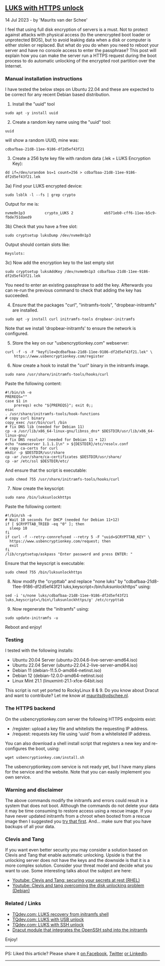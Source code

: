 [LUKS with HTTPS unlock](https://tqdev.com/2023-luks-with-https-unlock)
-----------------------------------------------------

14 Jul 2023 - by 'Maurits van der Schee'

I feel that using full disk encryption of servers is a must. Not to protect against attacks with physical access (to the unencrypted boot loader or unprotected BIOS), but to avoid leaking data when a disk or computer is either stolen or replaced. But what do you do when you need to reboot your server and have no console access to enter the passphrase? This post will explain how you can make the server run a HTTPS request during the boot process to do automatic unlocking of the encrypted root partition over the Internet.

### Manual installation instructions

I have tested the below steps on Ubuntu 22.04 and these are expected to be correct for any recent Debian based distribution.

1) Install the "uuid" tool
```
sudo apt -y install uuid
```

2) Create a random key name using the "uuid" tool:
```
uuid
```
will show a random UUID, mine was:

    cdbafbaa-21d8-11ee-9186-df2d5ef43f21

3) Create a 256 byte key file with random data (.lek = LUKS Encryption Key):
```
dd if=/dev/urandom bs=1 count=256 > cdbafbaa-21d8-11ee-9186-df2d5ef43f21.lek
```

3a) Find your LUKS encrypted device:

    sudo lsblk -l --fs | grep crypto
    

Output for me is:

    nvme0n1p3         crypto_LUKS 2              eb571eb0-cff6-11ee-b5c9-fbde751daed9                  
    

3b) Check that you have a free slot:

    sudo cryptsetup luksDump /dev/nvme0n1p3
    

Output should contain slots like:

    Keyslots:
    

3c) Now add the encryption key to the last empty slot

    sudo cryptsetup luksAddKey /dev/nvme0n1p3 cdbafbaa-21d8-11ee-9186-df2d5ef43f21.lek
    

You need to enter an existing passphrase to add the key. Afterwards you can re-run the previous command to check that adding the key has succeeded.

4) Ensure that the packages "curl", "initramfs-tools", "dropbear-initramfs" are installed.
```
sudo apt -y install curl initramfs-tools dropbear-initramfs
```

Note that we install 'dropbear-initramfs' to ensure the network is configured.

5) Store the key on our "usbencryptionkey.com" webserver:
```
curl -f -s -F "keyfile=@cdbafbaa-21d8-11ee-9186-df2d5ef43f21.lek" \
    https://www.usbencryptionkey.com/register
```

6) Now create a hook to install the "curl" binary in the initramfs image.
```
sudo nano /usr/share/initramfs-tools/hooks/curl 
```

Paste the following content:

    #!/bin/sh -e
    PREREQS=""
    case $1 in
        prereqs) echo "${PREREQS}"; exit 0;;
    esac
    . /usr/share/initramfs-tools/hook-functions
    # copy curl binary
    copy_exec /usr/bin/curl /bin
    # fix DNS lib (needed for Debian 11)
    cp -a /usr/lib/x86_64-linux-gnu/libnss_dns* $DESTDIR/usr/lib/x86_64-linux-gnu/
    # fix DNS resolver (needed for Debian 11 + 12)
    echo "nameserver 1.1.1.1\n" > ${DESTDIR}/etc/resolv.conf
    # copy ca-certs for curl
    mkdir -p $DESTDIR/usr/share
    cp -ar /usr/share/ca-certificates $DESTDIR/usr/share/
    cp -ar /etc/ssl $DESTDIR/etc/
    

And ensure that the script is executable:

    sudo chmod 755 /usr/share/initramfs-tools/hooks/curl 
    

7) Now create the keyscript:
```
sudo nano /bin/luksunlockhttps
```

Paste the following content:

    #!/bin/sh -e
    # Wait 10 seconds for DHCP (needed for Debian 11+12)
    if [ $CRYPTTAB_TRIED -eq "0" ]; then
      sleep 10
    fi
    if curl -f --retry-connrefused --retry 5 -F "uuid=$CRYPTTAB_KEY" \
      https://www.usbencryptionkey.com/request; then
      exit
    fi
    /lib/cryptsetup/askpass "Enter password and press ENTER: "
    

Ensure that the keyscript is executable:

    sudo chmod 755 /bin/luksunlockhttps
    

8) Now modify the "crypttab" and replace "none luks" by "cdbafbaa-21d8-11ee-9186-df2d5ef43f21 luks,keyscript=/bin/luksunlockhttps" using:
```
sed -i 's/none luks/cdbafbaa-21d8-11ee-9186-df2d5ef43f21 luks,keyscript=\/bin\/luksunlockhttps/g' /etc/crypttab
```

9) Now regenerate the "initramfs" using:
```
sudo update-initramfs -u
```

Reboot and enjoy!

### Testing

I tested with the following installs:

*   Ubuntu 20.04 Server (ubuntu-20.04.6-live-server-amd64.iso)
*   Ubuntu 22.04 Server (ubuntu-22.04.2-live-server-amd64.iso)
*   Debian 11 (debian-11.5.0-amd64-netinst.iso)
*   Debian 12 (debian-12.0.0-amd64-netinst.iso)
*   Linux Mint 21.1 (linuxmint-21.1-xfce-64bit.iso)

This script is not yet ported to RockyLinux 8 & 9. Do you know about Dracut and want to contribute? Let me know at [maurits@vdschee.nl](mailto:maurits@vdschee.nl).

### The HTTPS backend

On the usbencryptionkey.com server the following HTTPS endpoints exist:

*   /register: upload a key file and whitelists the requesting IP address.
*   /request: requests key file using 'uuid' from a whitelisted IP address.

You can also download a shell install script that registers a new key and re-configures the boot, using:

    wget usbencryptionkey.com/install.sh
    

The usbencryptionkey.com service is not ready yet, but I have many plans for the service and the website. Note that you can easily implement you own service.

### Warning and disclaimer

The above commands modify the initramfs and errors could result in a system that does not boot. Although the commands do not delete your data it may be time consuming to restore access using a rescue image. If you have never updated initramfs from a chroot when booted from a rescue image then I suggested you [try that first](https://tqdev.com/2023-luks-recovery-from-initramfs-shell). And... make sure that you have backups of all your data.

### Clevis and Tang

If you want even better security you may consider a solution based on Clevis and Tang that enable automatic unlocking. Upside is that the unlocking server does not have the keys and the downside is that it is a more complex solution. Consider your threat model and decide what you want to use. Some interesting talks about the subject are here:

*   [Youtube: Clevis and Tang: securing your secrets at rest (RHEL)](https://www.youtube.com/watch?v=Dk6ZuydQt9I)
*   [Youtube: Clevis and tang overcoming the disk unlocking problem (Debian)](https://www.youtube.com/watch?v=v7caQEcB6VU)

### Related / Links

*   [TQdev.com: LUKS recovery from initramfs shell](https://tqdev.com/2023-luks-recovery-from-initramfs-shell)
*   [TQdev.com: LUKS with USB unlock](https://tqdev.com/2022-luks-with-usb-unlock)
*   [TQdev.com: LUKS with SSH unlock](https://tqdev.com/2022-luks-with-ssh-unlock)
*   [Dracut module that integrates the OpenSSH sshd into the initramfs](https://github.com/gsauthof/dracut-sshd)

Enjoy!

* * *

PS: Liked this article? Please share it [on Facebook,](https://www.facebook.com/sharer/sharer.php?u=https%3A%2F%2Ftqdev.com%2F2023-luks-with-https-unlock) [Twitter](https://twitter.com/intent/tweet?text=LUKS%20with%20HTTPS%20unlock...%20see%3A%20https%3A%2F%2Ftqdev.com%2F2023-luks-with-https-unlock) [or LinkedIn](https://www.linkedin.com/shareArticle?mini=true&url=https%3A%2F%2Ftqdev.com%2F2023-luks-with-https-unlock&title=LUKS%20with%20HTTPS%20unlock&summary=&source=).

* * *
